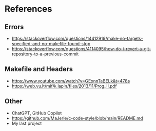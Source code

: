 # References

## Errors
- https://stackoverflow.com/questions/14412919/make-no-targets-specified-and-no-makefile-found-stop
- https://stackoverflow.com/questions/4114095/how-do-i-revert-a-git-repository-to-a-previous-commit

## Makefile and Headers
- https://www.youtube.com/watch?v=GExnnTaBELk&t=478s
- https://web.vu.lt/mif/k.lapin/files/2013/11/Prog_II.pdf

## Other
- ChatGPT, GitHub Copilot
- https://github.com/MaJerle/c-code-style/blob/main/README.md
- My last project
